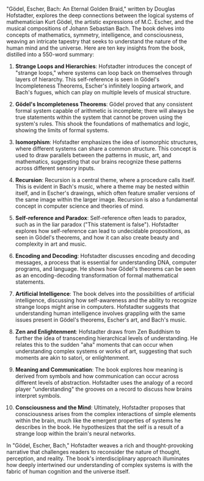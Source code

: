 "Gödel, Escher, Bach: An Eternal Golden Braid," written by Douglas Hofstadter, explores the deep connections between the logical systems of mathematician Kurt Gödel, the artistic expressions of M.C. Escher, and the musical compositions of Johann Sebastian Bach. The book delves into concepts of mathematics, symmetry, intelligence, and consciousness, weaving an intricate tapestry that seeks to understand the nature of the human mind and the universe. Here are ten key insights from the book, distilled into a 550-word summary:

1. **Strange Loops and Hierarchies**: Hofstadter introduces the concept of "strange loops," where systems can loop back on themselves through layers of hierarchy. This self-reference is seen in Gödel's Incompleteness Theorems, Escher's infinitely looping artwork, and Bach's fugues, which can play on multiple levels of musical structure.

2. **Gödel's Incompleteness Theorems**: Gödel proved that any consistent formal system capable of arithmetic is incomplete; there will always be true statements within the system that cannot be proven using the system's rules. This shook the foundations of mathematics and logic, showing the limits of formal systems.

3. **Isomorphism**: Hofstadter emphasizes the idea of isomorphic structures, where different systems can share a common structure. This concept is used to draw parallels between the patterns in music, art, and mathematics, suggesting that our brains recognize these patterns across different sensory inputs.

4. **Recursion**: Recursion is a central theme, where a procedure calls itself. This is evident in Bach's music, where a theme may be nested within itself, and in Escher's drawings, which often feature smaller versions of the same image within the larger image. Recursion is also a fundamental concept in computer science and theories of mind.

5. **Self-reference and Paradox**: Self-reference often leads to paradox, such as in the liar paradox ("This statement is false"). Hofstadter explores how self-reference can lead to undecidable propositions, as seen in Gödel's theorems, and how it can also create beauty and complexity in art and music.

6. **Encoding and Decoding**: Hofstadter discusses encoding and decoding messages, a process that is essential for understanding DNA, computer programs, and language. He shows how Gödel's theorems can be seen as an encoding-decoding transformation of formal mathematical statements.

7. **Artificial Intelligence**: The book delves into the possibilities of artificial intelligence, discussing how self-awareness and the ability to recognize strange loops might arise in computers. Hofstadter suggests that understanding human intelligence involves grappling with the same issues present in Gödel's theorems, Escher's art, and Bach's music.

8. **Zen and Enlightenment**: Hofstadter draws from Zen Buddhism to further the idea of transcending hierarchical levels of understanding. He relates this to the sudden "aha" moments that can occur when understanding complex systems or works of art, suggesting that such moments are akin to satori, or enlightenment.

9. **Meaning and Communication**: The book explores how meaning is derived from symbols and how communication can occur across different levels of abstraction. Hofstadter uses the analogy of a record player "understanding" the grooves on a record to discuss how brains interpret symbols.

10. **Consciousness and the Mind**: Ultimately, Hofstadter proposes that consciousness arises from the complex interactions of simple elements within the brain, much like the emergent properties of systems he describes in the book. He hypothesizes that the self is a result of a strange loop within the brain's neural networks.

In "Gödel, Escher, Bach," Hofstadter weaves a rich and thought-provoking narrative that challenges readers to reconsider the nature of thought, perception, and reality. The book's interdisciplinary approach illuminates how deeply intertwined our understanding of complex systems is with the fabric of human cognition and the universe itself.